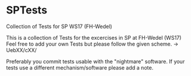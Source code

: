 # SPTests
Collection of Tests for SP WS17 (FH-Wedel)

This is a collection of Tests for the excercises in SP at FH-Wedel (WS17)
Feel free to add your own Tests but please follow the given scheme. 
-> UebXX/cXX/<Testfiles>

Preferably you commit tests usable with the "nightmare" software. If your tests use a different mechanism/software please add a note.
